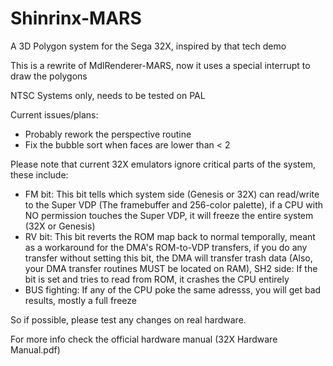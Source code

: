 # Shinrinx-MARS
A 3D Polygon system for the Sega 32X, inspired by that tech demo

This is a rewrite of MdlRenderer-MARS, now it uses a special interrupt to draw the polygons

NTSC Systems only, needs to be tested on PAL

Current issues/plans:
- Probably rework the perspective routine
- Fix the bubble sort when faces are lower than < 2

Please note that current 32X emulators ignore critical parts of the system, these include:
- FM bit: This bit tells which system side (Genesis or 32X) can read/write to the Super VDP (The framebuffer and 256-color palette), if a CPU with NO permission touches the Super VDP, it will freeze the entire system (32X or Genesis)
- RV bit: This bit reverts the ROM map back to normal temporally, meant as a workaround for the DMA's ROM-to-VDP transfers, if you do any transfer without setting this bit, the DMA will transfer trash data (Also, your DMA transfer routines MUST be located on RAM), SH2 side: If the bit is set and tries to read from ROM, it crashes the CPU entirely
- BUS fighting: If any of the CPU poke the same adresss, you will get bad results, mostly a full freeze

So if possible, please test any changes on real hardware.

For more info check the official hardware manual (32X Hardware Manual.pdf)

